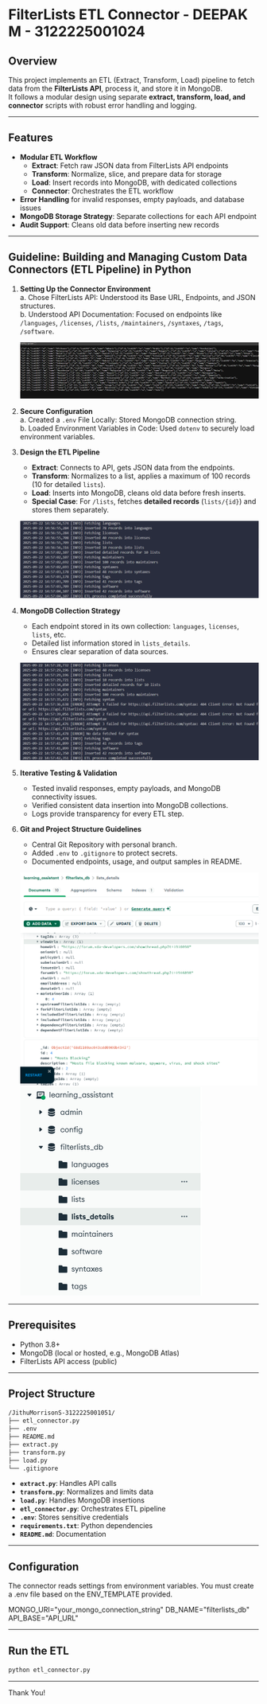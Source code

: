# FilterLists ETL Connector - DEEPAK M - 3122225001024

## Overview

This project implements an ETL (Extract, Transform, Load) pipeline to fetch data from the **FilterLists API**, process it, and store it in MongoDB.  
It follows a modular design using separate **extract, transform, load, and connector** scripts with robust error handling and logging.

---

## Features

- **Modular ETL Workflow**
  - **Extract**: Fetch raw JSON data from FilterLists API endpoints
  - **Transform**: Normalize, slice, and prepare data for storage
  - **Load**: Insert records into MongoDB, with dedicated collections
  - **Connector**: Orchestrates the ETL workflow
- **Error Handling** for invalid responses, empty payloads, and database issues
- **MongoDB Storage Strategy**: Separate collections for each API endpoint
- **Audit Support**: Cleans old data before inserting new records

---

## Guideline: Building and Managing Custom Data Connectors (ETL Pipeline) in Python

1. **Setting Up the Connector Environment**  
   a. Chose FilterLists API: Understood its Base URL, Endpoints, and JSON structures.  
   b. Understood API Documentation: Focused on endpoints like `/languages`, `/licenses`, `/lists`, `/maintainers`, `/syntaxes`, `/tags`, `/software`.

   ![API Overview](API_DATA.png)

2. **Secure Configuration**  
   a. Created a `.env` File Locally: Stored MongoDB connection string.  
   b. Loaded Environment Variables in Code: Used `dotenv` to securely load environment variables.

3. **Design the ETL Pipeline**

   - **Extract**: Connects to API, gets JSON data from the endpoints.
   - **Transform**: Normalizes to a list, applies a maximum of 100 records (10 for detailed `lists`).
   - **Load**: Inserts into MongoDB, cleans old data before fresh inserts.
   - **Special Case**: For `/lists`, fetches **detailed records** (`lists/{id}`) and stores them separately.

   ![Store Data](StoreDataDB_LOG.png)

4. **MongoDB Collection Strategy**

   - Each endpoint stored in its own collection: `languages`, `licenses`, `lists`, etc.
   - Detailed list information stored in `lists_details`.
   - Ensures clear separation of data sources.

   ![Error Handling](ErrorDataStore_LOG.png)

5. **Iterative Testing & Validation**

   - Tested invalid responses, empty payloads, and MongoDB connectivity issues.
   - Verified consistent data insertion into MongoDB collections.
   - Logs provide transparency for every ETL step.

6. **Git and Project Structure Guidelines**

   - Central Git Repository with personal branch.
   - Added `.env` to `.gitignore` to protect secrets.
   - Documented endpoints, usage, and output samples in README.

   ![Data Stored](DataStoredMongo.png)  
   ![Mongo File Creation](MongoFileCreation.png)

---

## Prerequisites

- Python 3.8+
- MongoDB (local or hosted, e.g., MongoDB Atlas)
- FilterLists API access (public)

---

## Project Structure

```
/JithuMorrisonS-3122225001051/
├── etl_connector.py
├── .env
├── README.md
├── extract.py
├── transform.py
├── load.py
└── .gitignore
```

- **`extract.py`**: Handles API calls
- **`transform.py`**: Normalizes and limits data
- **`load.py`**: Handles MongoDB insertions
- **`etl_connector.py`**: Orchestrates ETL pipeline
- **`.env`**: Stores sensitive credentials
- **`requirements.txt`**: Python dependencies
- **`README.md`**: Documentation

---

## Configuration

The connector reads settings from environment variables. You must create a .env file based on the ENV_TEMPLATE provided.

MONGO_URI="your_mongo_connection_string"
DB_NAME="filterlists_db"
API_BASE="API_URL"

---

## Run the ETL

```bash
python etl_connector.py
```

---

Thank You!
